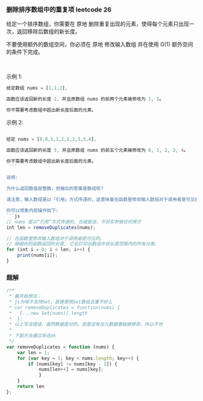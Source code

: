 
###  删除排序数组中的重复项 leetcode 26
给定一个排序数组，你需要在 原地 删除重复出现的元素，使得每个元素只出现一次，返回移除后数组的新长度。

不要使用额外的数组空间，你必须在 原地 修改输入数组 并在使用 O(1) 额外空间的条件下完成。

 

示例 1:
```js
给定数组 nums = [1,1,2], 

函数应该返回新的长度 2, 并且原数组 nums 的前两个元素被修改为 1, 2。 

你不需要考虑数组中超出新长度后面的元素。
```
示例 2:
```js

给定 nums = [0,0,1,1,1,2,2,3,3,4],

函数应该返回新的长度 5, 并且原数组 nums 的前五个元素被修改为 0, 1, 2, 3, 4。

你不需要考虑数组中超出新长度后面的元素。
 ```

说明:

为什么返回数值是整数，但输出的答案是数组呢?

请注意，输入数组是以「引用」方式传递的，这意味着在函数里修改输入数组对于调用者是可见的。

你可以想象内部操作如下:
```js
// nums 是以“引用”方式传递的。也就是说，不对实参做任何拷贝
int len = removeDuplicates(nums);

// 在函数里修改输入数组对于调用者是可见的。
// 根据你的函数返回的长度, 它会打印出数组中该长度范围内的所有元素。
for (int i = 0; i < len; i++) {
    print(nums[i]);
}
```
### 题解
```js
/**
 * 最开始想法：
 * js为啥不支持Set，直接使用Set数组去重不好么
 * var removeDuplicates = function(nums) {
 *   [...new Set(nums)].length
 *  };
 * 以上写法错误，虽然数据是对的，但是没有在元数据基础做修改，所以不对
 * 
 * 下面方法通过率还ok
 */
var removeDuplicates = function (nums) {
    var len = 1;
    for (var key = 1; key < nums.length; key++) {
        if (nums[key] != nums[key - 1]) {
            nums[len++] = nums[key];
            }
    }
    return len
};
```